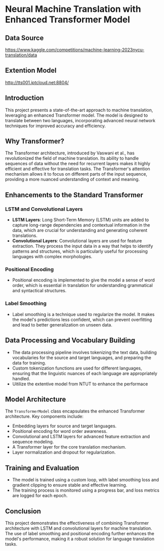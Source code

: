 # Neural Machine Translation with Enhanced Transformer Model

## Data Source
https://www.kaggle.com/competitions/machine-learning-2023nycu-translation/data

## Extention Model
http://tts001.iptcloud.net:8804/

## Introduction
This project presents a state-of-the-art approach to machine translation, leveraging an enhanced Transformer model. The model is designed to translate between two languages, incorporating advanced neural network techniques for improved accuracy and efficiency.

## Why Transformer?
The Transformer architecture, introduced by Vaswani et al., has revolutionized the field of machine translation. Its ability to handle sequences of data without the need for recurrent layers makes it highly efficient and effective for translation tasks. The Transformer's attention mechanism allows it to focus on different parts of the input sequence, providing a more nuanced understanding of context and meaning.

## Enhancements to the Standard Transformer
### LSTM and Convolutional Layers
- **LSTM Layers**: Long Short-Term Memory (LSTM) units are added to capture long-range dependencies and contextual information in the data, which are crucial for understanding and generating coherent translations.
- **Convolutional Layers**: Convolutional layers are used for feature extraction. They process the input data in a way that helps to identify patterns and structures, which is particularly useful for processing languages with complex morphologies.

### Positional Encoding
- Positional encoding is implemented to give the model a sense of word order, which is essential in translation for understanding grammatical and syntactical structures.

### Label Smoothing
- Label smoothing is a technique used to regularize the model. It makes the model's predictions less confident, which can prevent overfitting and lead to better generalization on unseen data.

## Data Processing and Vocabulary Building
- The data processing pipeline involves tokenizing the text data, building vocabularies for the source and target languages, and preparing the data for training.
- Custom tokenization functions are used for different languages, ensuring that the linguistic nuances of each language are appropriately handled.
- Uitilize the extentive model from NTUT to enhance the performace

## Model Architecture
The `TransformerModel` class encapsulates the enhanced Transformer architecture. Key components include:
- Embedding layers for source and target languages.
- Positional encoding for word order awareness.
- Convolutional and LSTM layers for advanced feature extraction and sequence modeling.
- A Transformer layer for the core translation mechanism.
- Layer normalization and dropout for regularization.

## Training and Evaluation
- The model is trained using a custom loop, with label smoothing loss and gradient clipping to ensure stable and effective learning.
- The training process is monitored using a progress bar, and loss metrics are logged for each epoch.

## Conclusion
This project demonstrates the effectiveness of combining Transformer architecture with LSTM and convolutional layers for machine translation. The use of label smoothing and positional encoding further enhances the model's performance, making it a robust solution for language translation tasks.

